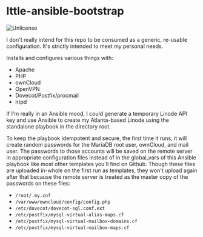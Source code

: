 # lttle-ansible-bootstrap

![Unlicense](https://img.shields.io/badge/license-Unlicense-blue.svg)

I don't really intend for this repo to be consumed as a generic, re-usable
configuration. It's strictly intended to meet my personal needs.

Installs and configures various things with:

* Apache
* PHP
* ownCloud
* OpenVPN
* Dovecot/Postfix/procmail
* ntpd

If I'm really in an Ansible mood, I could generate a temporary
Linode API key and use Ansible to create my Atlanta-based Linode
using the standalone playbook in the directory root.

To keep the playbook idempotent and secure, the first time it runs, it
will create random passwords for the MariaDB root user, ownCloud, and
mail user. The passwords to those accounts will be saved on the remote
server in appropriate configuration files instead of in the global_vars
of this Ansible playbook like most other templates you'll find on
Github. Though these files are uploaded in-whole on the first run as
templates, they won't upload again after that because the remote server
is treated as the master copy of the passwords on these files:

* `/root/.my.cnf`
* `/var/www/owncloud/config/config.php`
* `/etc/dovecot/dovecot-sql.conf.ext`
* `/etc/postfix/mysql-virtual-alias-maps.cf`
* `/etc/postfix/mysql-virtual-mailbox-domains.cf`
* `/etc/postfix/mysql-virtual-mailbox-maps.cf`
